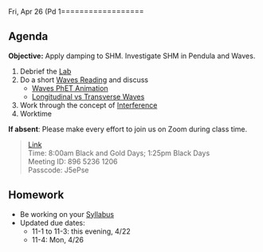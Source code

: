 Fri, Apr 26 (Pd 1==================    
  
Agenda    
---------    
**Objective:** Apply damping to SHM.  Investigate SHM in Pendula and Waves.
  
1. Debrief the [Lab][lab]
2. Do a short [Waves Reading][read] and discuss
	- [Waves PhET Animation](https://phet.colorado.edu/sims/html/wave-on-a-string/latest/wave-on-a-string_en.html)
	- [Longitudinal vs Transverse Waves](https://www.acs.psu.edu/drussell/demos/waves/wavemotion.html)
3. Work through the concept of [Interference][int]
4. Worktime

  
**If absent**: Please make every effort to join us on Zoom during class time.

> [Link](https://us02web.zoom.us/j/89652361206?pwd=L3ZYQzBGNitFK0J6K1M4Nk1iM1dYQT09)      
> Time: 8:00am Black and Gold Days; 1:25pm Black Days    
> Meeting ID: 896 5236 1206      
> Passcode: J5ePse

  
Homework     
-------------    
- Be working on your [Syllabus][syl] 
- Updated due dates: 
	- 11-1 to 11-3: this evening, 4/22
	- 11-4: Mon, 4/26
  
[syl]: https://avon.schoology.com/course/2624603229/materials?f=369843503
[lab]: https://avon.schoology.com/assignment/4882381987/
[read]: https://avon.schoology.com/course/2624603229/materials/gp/4888823570
[int]: https://avon.schoology.com/course/2624603229/materials/gp/4890222513
<!--stackedit_data:
eyJoaXN0b3J5IjpbLTE5MDE0MDE5NTQsLTEyOTc1Mzc5OTMsLT
EzMTkzMzY5NTAsLTI3MDY2OTQ3OSwtMzQ5MDMyODEsLTk2MDA0
NjA1MiwxMzc4NTQ1ODA0LDE0MDY0MTMyNjUsLTI0NTEwODg3My
wxMTk1MDU2MzE4LDIwMTMwNTY1MzIsLTIxMTk5MzgwMjQsLTEy
MjQ4ODI2NTQsLTMxODA0NjQwMiwtMTc5Mjg4MjQ4LC00MTE1OT
Q3NzksLTEzMDA2MDIzNzMsLTEwMDE2OTUzMDQsMTE5MzY4NjAy
NiwtMTc5ODEwMTY2XX0=
-->
